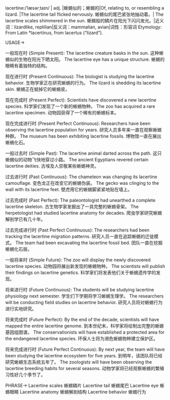lacertine:/ˈlæsərˌtaɪn/ | adj. |蜥蜴似的；蜥蜴的|Of, relating to, or resembling a lizard. |The lacertine tail flicked nervously.  蜥蜴似的尾巴紧张地抽动着。| The lacertine scales shimmered in the sun. 蜥蜴般的鳞片在阳光下闪闪发光。|近义词：lizardlike, reptilian|反义词：mammalian, avian|词性：形容词
Etymology: From Latin *lacertinus, from lacertus (“lizard”).

USAGE->

一般现在时 (Simple Present):
The lacertine creature basks in the sun.  这种蜥蜴似的生物在阳光下晒太阳。
The lacertine eye has a unique structure. 蜥蜴的眼睛有着独特的结构。

现在进行时 (Present Continuous):
The biologist is studying the lacertine behavior.  生物学家正在研究蜥蜴的行为。
The lizard is shedding its lacertine skin. 蜥蜴正在蜕掉它的蜥蜴皮。

现在完成时 (Present Perfect):
Scientists have discovered a new lacertine species. 科学家们发现了一个新的蜥蜴物种。
The zoo has acquired a rare lacertine specimen. 动物园获得了一个稀有的蜥蜴标本。

现在完成进行时 (Present Perfect Continuous):
Researchers have been observing the lacertine population for years.  研究人员多年来一直在观察蜥蜴种群。
The museum has been exhibiting lacertine fossils. 博物馆一直在展出蜥蜴化石。

一般过去时 (Simple Past):
The lacertine animal darted across the path.  这只蜥蜴似的动物飞快地穿过小路。
The ancient Egyptians revered certain lacertine deities. 古埃及人崇敬某些蜥蜴神灵。

过去进行时 (Past Continuous):
The chameleon was changing its lacertine camouflage. 变色龙正在改变它的蜥蜴伪装。
The gecko was clinging to the wall with its lacertine feet. 壁虎用它的蜥蜴脚紧紧地贴在墙上。

过去完成时 (Past Perfect):
The paleontologist had unearthed a complete lacertine skeleton.  古生物学家发掘出了一具完整的蜥蜴骨架。
The herpetologist had studied lacertine anatomy for decades. 爬虫学家研究蜥蜴解剖学已有几十年。

过去完成进行时 (Past Perfect Continuous):
The researchers had been tracking the lacertine migration patterns.  研究人员一直在追踪蜥蜴的迁徙模式。
The team had been excavating the lacertine fossil bed. 团队一直在挖掘蜥蜴化石层。

一般将来时 (Simple Future):
The zoo will display the newly discovered lacertine species. 动物园将展出新发现的蜥蜴物种。
The scientists will publish their findings on lacertine genetics. 科学家们将发表他们关于蜥蜴遗传学的发现。

将来进行时 (Future Continuous):
The students will be studying lacertine physiology next semester.  学生们下学期将学习蜥蜴生理学。
The researchers will be conducting field studies on lacertine behavior. 研究人员将对蜥蜴行为进行实地研究。

将来完成时 (Future Perfect):
By the end of the decade, scientists will have mapped the entire lacertine genome.  到本世纪末，科学家将绘制出完整的蜥蜴基因组图谱。
The conservationists will have established a protected area for the endangered lacertine species.  环保人士将为濒危蜥蜴物种建立保护区。

将来完成进行时 (Future Perfect Continuous):
By next year, the team will have been studying the lacertine ecosystem for five years. 到明年，该团队将已经研究蜥蜴生态系统五年了。
The zoologists will have been observing the lacertine breeding habits for several seasons.  动物学家将已经观察蜥蜴的繁殖习性好几个季节了。


PHRASE->
Lacertine scales  蜥蜴鳞片
Lacertine tail  蜥蜴尾巴
Lacertine eye 蜥蜴眼睛
Lacertine anatomy 蜥蜴解剖结构
Lacertine behavior 蜥蜴行为
